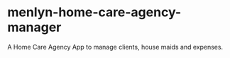 # menlyn-home-care-agency-manager
A Home Care Agency App to manage clients, house maids and expenses.
